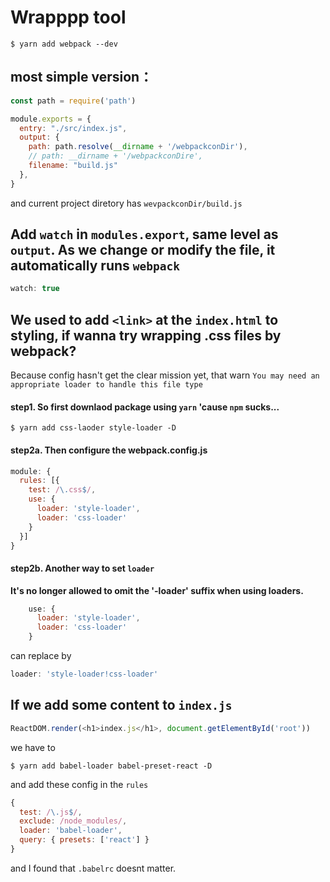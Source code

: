 
# Wrapppp tool

```shell
$ yarn add webpack --dev
```

## most simple version：
```js
const path = require('path')

module.exports = {
  entry: "./src/index.js",
  output: {
    path: path.resolve(__dirname + '/webpackconDir'),
    // path: __dirname + '/webpackconDire',
    filename: "build.js"
  },
}
```
and current project diretory has `wevpackconDir/build.js`

## Add `watch` in `modules.export`, same level as `output`. As we change or modify the file, it automatically runs `webpack`
```js
watch: true
```
## We used to add `<link>` at the `index.html` to styling, if wanna try wrapping .css files by webpack?

Because config hasn't get the clear mission yet, that warn `You may need an appropriate loader to handle this file type`

#### step1. So first downlaod package using `yarn` 'cause `npm` sucks...
```shell
$ yarn add css-laoder style-loader -D
```
#### step2a. Then configure the webpack.config.js
```js
module: {
  rules: [{
    test: /\.css$/,
    use: {
      loader: 'style-loader',
      loader: 'css-loader'
    }
  }]
}
```
#### step2b. Another way to set `loader`
**It's no longer allowed to omit the '-loader' suffix when using loaders.**

```js
    use: {
      loader: 'style-loader',
      loader: 'css-loader'
    }
```
can replace by
```js
loader: 'style-loader!css-loader'
```

## If we add some content to `index.js`
```js
ReactDOM.render(<h1>index.js</h1>, document.getElementById('root'))
```
we have to 
```shell
$ yarn add babel-loader babel-preset-react -D
```
and add these config in the `rules`
```js
{
  test: /\.js$/,
  exclude: /node_modules/,
  loader: 'babel-loader',
  query: { presets: ['react'] }
}
```
and I found that `.babelrc` doesnt matter.

